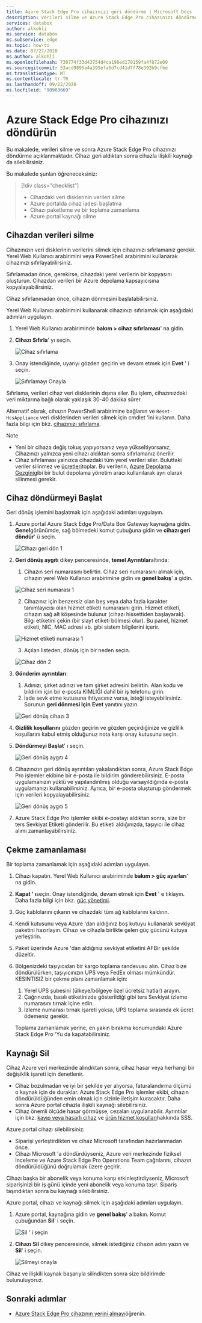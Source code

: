 ```yaml
---
title: Azure Stack Edge Pro cihazınızı geri döndürme | Microsoft Docs
description: Verileri silme ve Azure Stack Edge Pro cihazınızı döndürme hakkında bilgi edinin ve ardından cihazla ilişkili kaynağı silin.
services: databox
author: alkohli
ms.service: databox
ms.subservice: edge
ms.topic: how-to
ms.date: 07/27/2020
ms.author: alkohli
ms.openlocfilehash: 730774f33d43754d4ca198ed170159fa4f872e09
ms.sourcegitcommit: 53acd9895a4a395efa6d7cd41d7f78e392b9cfbe
ms.translationtype: MT
ms.contentlocale: tr-TR
ms.lasthandoff: 09/22/2020
ms.locfileid: "90903669"
---
```

# <a name="return-your-azure-stack-edge-pro-device"></a>Azure Stack Edge Pro cihazınızı döndürün

Bu makalede, verileri silme ve sonra Azure Stack Edge Pro cihazınızı döndürme açıklanmaktadır. Cihazı geri aldıktan sonra cihazla ilişkili kaynağı da silebilirsiniz.

Bu makalede şunları öğreneceksiniz:

> [!div class="checklist"]
>
> * Cihazdaki veri disklerinin verileri silme
> * Azure portalda cihaz iadesi başlatma
> * Cihazı paketleme ve bir toplama zamanlama
> * Azure portal kaynağı silme

## <a name="erase-data-from-the-device"></a>Cihazdan verileri silme

Cihazınızın veri disklerinin verilerini silmek için cihazınızı sıfırlamanız gerekir. Yerel Web Kullanıcı arabirimini veya PowerShell arabirimini kullanarak cihazınızı sıfırlayabilirsiniz.

Sıfırlamadan önce, gerekirse, cihazdaki yerel verilerin bir kopyasını oluşturun. Cihazdan verileri bir Azure depolama kapsayıcısına kopyalayabilirsiniz.

Cihaz sıfırlanmadan önce, cihazın dönmesini başlatabilirsiniz. 

Yerel Web Kullanıcı arabirimini kullanarak cihazınızı sıfırlamak için aşağıdaki adımları uygulayın.

1. Yerel Web Kullanıcı arabiriminde **bakım > cihaz sıfırlaması**' na gidin.
2. **Cihazı Sıfırla**' yı seçin.

    ![Cihaz sıfırlama](media/azure-stack-edge-return-device/device-reset-1.png)

3. Onay istendiğinde, uyarıyı gözden geçirin ve devam etmek için **Evet** ' i seçin.

    ![Sıfırlamayı Onayla](media/azure-stack-edge-return-device/device-reset-2.png)  

Sıfırlama, verileri cihaz veri disklerinin dışına siler. Bu işlem, cihazınızdaki veri miktarına bağlı olarak yaklaşık 30-40 dakika sürer.

Alternatif olarak, cihazın PowerShell arabirimine bağlanın ve `Reset-HcsAppliance` veri disklerinden verileri silmek için cmdlet 'ini kullanın. Daha fazla bilgi için bkz. [cihazınızı sıfırlama](azure-stack-edge-connect-powershell-interface.md#reset-your-device).

> [!NOTE]
> - Yeni bir cihaza değiş tokuş yapıyorsanız veya yükseltiyorsanız, Cihazınızı yalnızca yeni cihazı aldıktan sonra sıfırlamanız önerilir.
> - Cihaz sıfırlaması yalnızca cihazdaki tüm yerel verileri siler. Buluttaki veriler silinmez ve [ücretleri](https://azure.microsoft.com/pricing/details/storage/)toplar. Bu verilerin, [Azure Depolama Gezgini](https://azure.microsoft.com/features/storage-explorer/)gibi bir bulut depolama yönetim aracı kullanılarak ayrı olarak silinmesi gerekir.

## <a name="initiate-device-return"></a>Cihaz döndürmeyi Başlat

Geri dönüş işlemini başlatmak için aşağıdaki adımları uygulayın.

1. Azure portal Azure Stack Edge Pro/Data Box Gateway kaynağına gidin. **Genel**görünümde, sağ bölmedeki komut çubuğuna gidin ve **cihazı geri döndür**' ü seçin. 

    ![Cihazı geri dön 1](media/azure-stack-edge-return-device/return-device-1.png)  

2. **Geri dönüş aygıtı** dikey penceresinde, **temel Ayrıntılar**altında:

    1. Cihazın seri numarasını belirtin. Cihaz seri numarasını almak için, cihazın yerel Web Kullanıcı arabirimine gidin ve **genel bakış**' a gidin.  
    
    ![Cihaz seri numarası 1](media/azure-stack-edge-return-device/device-serial-number-1.png) 

    2. Cihazınız için benzersiz olan beş veya daha fazla karakter tanımlayıcısı olan hizmet etiketi numarasını girin. Hizmet etiketi, cihazın sağ alt köşesinde bulunur (cihazı hissettiden başlayarak). Bilgi etiketini çekin (bir slayt etiketi bölmesi olur). Bu panel, hizmet etiketi, NIC, MAC adresi vb. gibi sistem bilgilerini içerir. 
    
    ![Hizmet etiketi numarası 1](media/azure-stack-edge-return-device/service-tag-number-1.png)

    3. Açılan listeden, dönüş için bir neden seçin.

    ![Cihaz dön 2](media/azure-stack-edge-return-device/return-device-2.png) 

3. **Gönderim ayrıntıları**:

    1. Adınızı, şirket adınızı ve tam şirket adresini belirtin. Alan kodu ve bildirim için bir e-posta KIMLIĞI dahil bir iş telefonu girin.
    2. İade sevk etme kutusuna ihtiyacınız varsa, isteği isteyebilirsiniz. Sorunun **geri dönmesi Için** **Evet** yanıtını yazın.

    ![Geri dönüş cihazı 3](media/azure-stack-edge-return-device/return-device-3.png)

4. **Gizlilik koşullarını** gözden geçirin ve gözden geçirdiğinize ve gizlilik koşullarını kabul etmiş olduğunuz nota karşı onay kutusunu seçin.

5. **Döndürmeyi Başlat**' ı seçin.

    ![Geri dönüş aygıtı 4](media/azure-stack-edge-return-device/return-device-4.png) 

6. Cihazınızın geri dönüş ayrıntıları yakalandıktan sonra, Azure Stack Edge Pro işlemler ekibine bir e-posta ile bildirim gönderebilirsiniz. E-posta uygulamanızın yüklü ve yapılandırılmış olduğu varsayıldığında e-posta uygulamanızı kullanabilirsiniz. Ayrıca, bir e-posta oluşturup göndermek için verileri kopyalayabilirsiniz.

    ![Geri dönüş aygıtı 5](media/azure-stack-edge-return-device/return-device-5.png) 

7. Azure Stack Edge Pro işlemler ekibi e-postayı aldıktan sonra, size bir ters Sevkiyat Etiketi gönderilir. Bu etiketi aldığınızda, taşıyıcı ile cihaz alımı zamanlayabilirsiniz. 

## <a name="schedule-a-pickup"></a>Çekme zamanlaması

Bir toplama zamanlamak için aşağıdaki adımları uygulayın.

1. Cihazı kapatın. Yerel Web Kullanıcı arabiriminde **bakım > güç ayarları**' na gidin.
2. **Kapat ' ı**seçin. Onay istendiğinde, devam etmek için **Evet** ' e tıklayın. Daha fazla bilgi için bkz. [güç yönetimi](data-box-gateway-manage-access-power-connectivity-mode.md#manage-power).
3. Güç kablolarını çıkarın ve cihazdaki tüm ağ kablolarını kaldırın.
4. Kendi kutusunu veya Azure 'dan aldığınız boş kutuyu kullanarak sevkiyat paketini hazırlayın. Cihazı ve cihazla birlikte gelen güç gücünü kutuya yerleştirin.
5. Paket üzerinde Azure 'dan aldığınız sevkiyat etiketini AFBir şekilde düzeltir.
6. Bölgenizdeki taşıyıcıdan bir kargo toplama randevusu alın. Cihaz bıze döndürülürken, taşıyıcınızın UPS veya FedEx olması mümkündür. KESINTISIZ bir çekme planı zamanlamak için:

    1. Yerel UPS şubesini (ülkeye/bölgeye özel ücretsiz hatlar) arayın.
    2. Çağrınızda, basılı etiketinizde gösterildiği gibi ters Sevkiyat izleme numarasını tırnak içine edin.
    3. İzleme numarası tırnak işareti yoksa, UPS toplama sırasında ek ücret ödemeniz gerekir.

    Toplama zamanlamak yerine, en yakın bırakma konumundaki Azure Stack Edge Pro 'Yu da kapatabilirsiniz.

## <a name="delete-the-resource"></a>Kaynağı Sil

Cihaz Azure veri merkezinde alındıktan sonra, cihaz hasar veya herhangi bir değişiklik işareti için denetlenir.

- Cihaz bozulmadan ve iyi bir şekilde yer alıyorsa, faturalandırma ölçümü o kaynak için de duraklar. Azure Stack Edge Pro işlemler ekibi, cihazın döndürüldüğünden emin olmak için sizinle iletişim kuracaktır. Daha sonra Azure portal cihazla ilişkili kaynağı silebilirsiniz.
- Cihaz önemli ölçüde hasar görmüşse, cezaları uygulanabilir. Ayrıntılar için bkz. [kayıp veya hasarlı cihaz](https://azure.microsoft.com/pricing/details/databox/edge/) ve [ürün hizmet koşulları](https://www.microsoft.com/licensing/product-licensing/products)hakkında SSS.  


Azure portal cihazı silebilirsiniz:

- Siparişi yerleştirdikten ve cihaz Microsoft tarafından hazırlanmadan önce.
- Cihazı Microsoft 'a döndürdüyseniz, Azure veri merkezinde fiziksel İnceleme ve Azure Stack Edge Pro Operations Team çağrılarını, cihazın döndürüldüğünü doğrulamak üzere geçirir.

Cihazı başka bir abonelik veya konuma karşı etkinleştirdiyseniz, Microsoft siparişinizi bir iş günü içinde yeni abonelik veya konuma taşır. Sipariş taşındıktan sonra bu kaynağı silebilirsiniz.


Azure portal, cihazı ve kaynağı silmek için aşağıdaki adımları uygulayın.

1. Azure portal, kaynağına gidin ve **genel bakış**' a bakın. Komut çubuğundan **Sil**' i seçin.

    ![Sil ' i seçin](media/azure-stack-edge-return-device/delete-resource-1.png)

2. **Cihazı Sil** dikey penceresinde, silmek istediğiniz cihazın adını yazın ve **Sil**' i seçin.

    ![Silmeyi onayla](media/azure-stack-edge-return-device/delete-resource-2.png)

Cihaz ve ilişkili kaynak başarıyla silindikten sonra size bildirimde bulunuluyoruz.


## <a name="next-steps"></a>Sonraki adımlar

- [Azure Stack Edge Pro cihazının yerini almayı](azure-stack-edge-replace-device.md)öğrenin.
